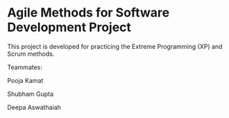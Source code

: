 # Agile Methods for Software Development Project

This project is developed for practicing the Extreme Programming (XP) and Scrum methods.

Teammates:

Pooja Kamat

Shubham Gupta

Deepa Aswathaiah

